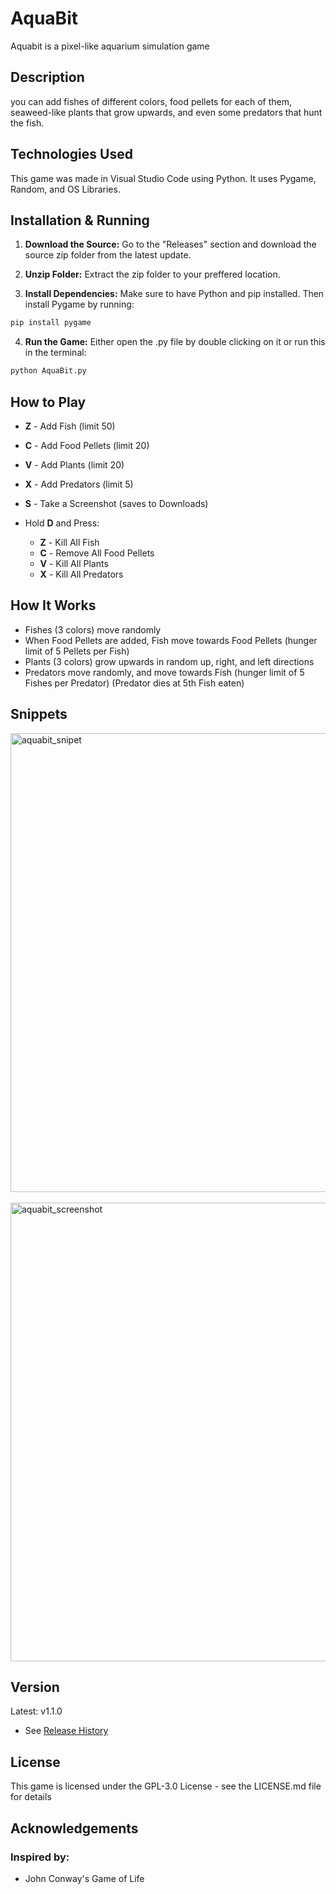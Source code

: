 # AquaBit

Aquabit is a pixel-like aquarium simulation game

## Description

you can add fishes of different colors, food pellets for each of them, seaweed-like plants that grow upwards, and even some predators that hunt the fish.

## Technologies Used

This game was made in Visual Studio Code using Python. It uses Pygame, Random, and OS Libraries.

## Installation & Running
1. **Download the Source:** Go to the "Releases" section and download the source zip folder from the latest update.

2. **Unzip Folder:** Extract the zip folder to your preffered location.

3. **Install Dependencies:** Make sure to have Python and pip installed. Then install Pygame by running:     
 ```bash
 pip install pygame
 ```
4. **Run the Game:** Either open the .py file by double clicking on it or run this in the terminal:
```bash
python AquaBit.py
```

## How to Play
   - **Z** - Add Fish (limit 50)
   - **C** - Add Food Pellets (limit 20)
   - **V** - Add Plants (limit 20)
   - **X** - Add Predators (limit 5)
   - **S** - Take a Screenshot (saves to Downloads)
   - Hold **D** and Press:
     
     - **Z** - Kill All Fish
     - **C** - Remove All Food Pellets
     - **V** - Kill All Plants
     - **X** - Kill All Predators
       
## How It Works
   - Fishes (3 colors) move randomly
   - When Food Pellets are added, Fish move towards Food Pellets (hunger limit of 5 Pellets per Fish)
   - Plants (3 colors) grow upwards in random up, right, and left directions
   - Predators move randomly, and move towards Fish (hunger limit of 5 Fishes per Predator) (Predator dies at 5th Fish eaten)

## Snippets

<img width="734" alt="aquabit_snipet" src="https://github.com/user-attachments/assets/dfc0735e-e4b1-45b8-944e-c9229bdd5e39">
<br></br>
<img width="734" alt="aquabit_screenshot" src="https://github.com/user-attachments/assets/7f9b51dd-33cd-429b-9bf6-64d22641a2b2">



## Version
Latest: v1.1.0
   - See [Release History](https://github.com/NeilM5/AquaBit/releases) 
    
## License
This game is licensed under the GPL-3.0 License - see the LICENSE.md file for details

## Acknowledgements

### Inspired by:
   - John Conway's Game of Life

